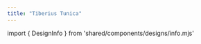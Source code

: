 ```yaml
---
title: "Tiberius Tunica"
---
```


import { DesignInfo } from 'shared/components/designs/info.mjs'

<DesignInfo design='tiberius' docs />

